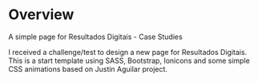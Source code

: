 # Overview
A simple page for Resultados Digitais - Case Studies

I received a challenge/test to design a new page for Resultados Digitais.
This is a start template using SASS, Bootstrap, Ionicons and some simple CSS animations based on Justin Aguilar project.
